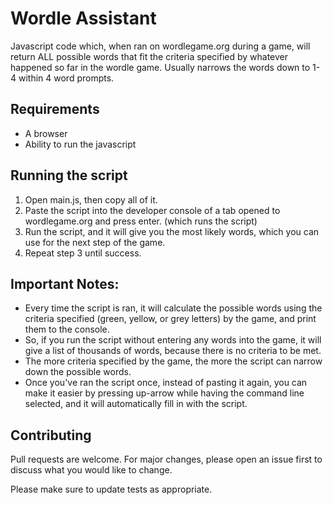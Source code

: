 # Wordle Assistant

Javascript code which, when ran on wordlegame.org during a game, will return ALL possible words that fit the criteria specified by whatever happened so far in the wordle game. Usually narrows the words down to 1-4 within 4 word prompts. 

## Requirements

- A browser
- Ability to run the javascript

## Running the script

1. Open main.js, then copy all of it. 
2. Paste the script into the developer console of a tab opened to wordlegame.org and press enter. (which runs the script)
3. Run the script, and it will give you the most likely words, which you can use for the next step of the game.
4. Repeat step 3 until success.

## Important Notes:

- Every time the script is ran, it will calculate the possible words using the criteria specified (green, yellow, or grey letters) by the game, and print them to the console.
- So, if you run the script without entering any words into the game, it will give a list of thousands of words, because there is no criteria to be met.
- The more criteria specified by the game, the more the script can narrow down the possible words.
- Once you've ran the script once, instead of pasting it again, you can make it easier by pressing up-arrow while having the command line selected, and it will automatically fill in with the script.

## Contributing
Pull requests are welcome. For major changes, please open an issue first to discuss what you would like to change.

Please make sure to update tests as appropriate.
